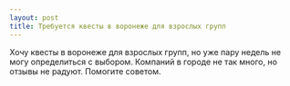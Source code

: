 ```yaml
---
layout: post 
title: Требуется квесты в воронеже для взрослых групп 
--- 
```

Хочу квесты в воронеже для взрослых групп, но уже пару недель не могу определиться с выбором. Компаний в городе не так много, но отзывы не радуют. Помогите советом.